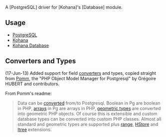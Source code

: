 
A [PostgreSQL] driver for [Kohana]'s [Database] module.

## Usage
- [PostgreSQL](http://www.postgresql.org/)
- [Kohana](http://kohanaframework.org/)
- [Kohana Database](http://github.com/kohana/database)

## Converters and Types
(17-Jun-13) Added support for field [converters](http://pomm.coolkeums.org/documentation/manual#database-and-converters) and types, copied straight from [Pomm](http://pomm.coolkeums.org), the "PHP Object Model Manager for Postgresql" by Grégoire HUBERT and contributors.

From Pomm's readme:

> Data can be [converted](http://pomm.coolkeums.org/documentation/manual#database-and-converters) from/to Postgresql. Boolean in Pg are boolean in PHP, [arrays](http://www.postgresql.org/docs/8.4/static/arrays.html)
in Pg are arrays in PHP, [geometric types](http://www.postgresql.org/docs/8.4/static/datatype-geometric.html) are converted into geometric PHP objects. Of course this is extensible and custom database types can be converted into custom PHP classes. Almost all standard and geometric types are supported plus [range](http://www.postgresql.org/docs/9.2/static/rangetypes.html), [HStore](http://www.postgresql.org/docs/8.4/static/hstore.html) and [ltree](http://www.postgresql.org/docs/8.4/static/ltree.html) extensions.